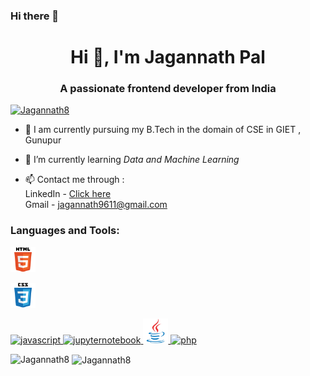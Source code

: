 ### Hi there 👋

<!--
**Jagannath8/Jagannath8** is a ✨ _special_ ✨ repository because its `README.md` (this file) appears on your GitHub profile.

Here are some ideas to get you started:

- 🔭 I’m currently working on ...
- 🌱 I’m currently learning ...
- 👯 I’m looking to collaborate on ...
- 🤔 I’m looking for help with ...
- 💬 Ask me about ...
- 📫 How to reach me: ...
- 😄 Pronouns: ...
- ⚡ Fun fact: ...
-->

<h1 align="center">Hi 👋, I'm Jagannath Pal</h1>
<h3 align="center">A passionate frontend developer from India </h3>

<p align="left"> <a href="https://github.com/ryo-ma/github-profile-trophy"><img src="https://github-profile-trophy.vercel.app/?username=Jagannath8" alt="Jagannath8" /></a> </p>


- 🔭 I am currently pursuing my B.Tech in the domain of CSE in GIET , Gunupur

- 🌱 I’m currently learning *Data  and Machine Learning*

- 📫 Contact me through :<br>
   LinkedIn - <a href="https://www.linkedin.com/in/jagannath-pal-a26403178/" target="_blank"> Click here </a><br>
   Gmail - jagannath9611@gmail.com



<h3 align="left">Languages and Tools:</h3>
<p align="left">
      
  <a href="https://www.w3.org/html/" target="_blank"> <img src="https://raw.githubusercontent.com/devicons/devicon/master/icons/html5/html5-original-wordmark.svg" alt="html5" width="40" height="40"/> </a>
   
   <a href="https://www.w3schools.com/css/" target="_blank"> <img src="https://raw.githubusercontent.com/devicons/devicon/master/icons/css3/css3-original-wordmark.svg" alt="css3" width="40" height="40"/> </a>  
   
   <a href="https://www.w3schools.com/javascript/" target="_blank"> 
    <img src="https://res.cloudinary.com/teepublic/image/private/s--bZwGEjXl--/t_Preview/b_rgb:191919,c_limit,f_jpg,h_630,q_90,w_630/v1539274051/production/designs/3302114_0.jpg" alt="javascript" width="40" height="40"/> </a> 
   
   <a href="https://" target="_blank"> 
    <img src="https://miro.medium.com/max/750/1*XEzukXOEUudcXkyrouu3vw.jpeg" alt="jupyternotebook" width="40" height="40"/> </a>
   
  <a href="https://www.w3schools.com/java/" target="_blank"> 
    <img src="https://raw.githubusercontent.com/devicons/devicon/master/icons/java/java-original.svg" alt="java" width="40" height="40"/> </a>
   
   <a href="https://www.w3schools.com/php/" target="_blank"> 
    <img src="https://webmentor.org/blog_images/php-logo.png" alt="php" width="40" height="40"/> </a>
   
  

</p>

<p><img align="left" src="https://github-readme-stats.vercel.app/api/top-langs?username=Jagannath8&show_icons=true&locale=en&layout=compact" alt="Jagannath8" /></p>

<p>&nbsp;<img align="center" src="https://github-readme-stats.vercel.app/api?username=Jagannath8&show_icons=true&locale=en" alt="Jagannath8" /></p>

